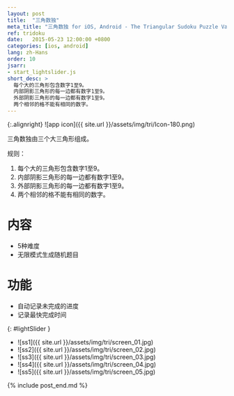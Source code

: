 ```yaml
---
layout: post
title:  "三角数独"
meta_title: "三角数独 for iOS, Android - The Triangular Sudoku Puzzle Variant"
ref: tridoku
date:   2015-05-23 12:00:00 +0800
categories: [ios, android]
lang: zh-Hans
order: 10
jsarr:
- start_lightslider.js
short_desc: >
  每个大的三角形包含数字1至9。
  内部阴影三角形的每一边都有数字1至9。
  外部阴影三角形的每一边都有数字1至9。
  两个相邻的格不能有相同的数字。
---
```


{:.alignright}
![app icon]({{ site.url }}/assets/img/tri/Icon-180.png)

三角数独由三个大三角形组成。

规则：
1. 每个大的三角形包含数字1至9。
2. 内部阴影三角形的每一边都有数字1至9。
3. 外部阴影三角形的每一边都有数字1至9。
4. 两个相邻的格不能有相同的数字。

# 内容
- 5种难度
- 无限模式生成随机题目


# 功能
- 自动记录未完成的进度
- 记录最快完成时间


{: #lightSlider }
*   ![ss1]({{ site.url }}/assets/img/tri/screen_01.jpg)
*   ![ss2]({{ site.url }}/assets/img/tri/screen_02.jpg)
*   ![ss3]({{ site.url }}/assets/img/tri/screen_03.jpg)
*   ![ss4]({{ site.url }}/assets/img/tri/screen_04.jpg)
*   ![ss5]({{ site.url }}/assets/img/tri/screen_05.jpg)

{% include post_end.md %}
